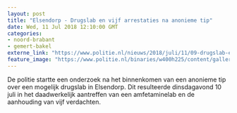 ```yaml
---
layout: post
title: "Elsendorp - Drugslab en vijf arrestaties na anonieme tip"
date: Wed, 11 Jul 2018 12:10:00 GMT
categories: 
- noord-brabant 
- gemert-bakel 
externe_link: "https://www.politie.nl/nieuws/2018/juli/11/09-drugslab-en-vijf-arrestaties-na-anonieme-tip.html"
feature_image: "https://www.politie.nl/binaries/w400h225/content/gallery/politie/nieuws/2018/juli/09-ob/20180711-ketel-licht.jpg"
---
```


De politie startte een onderzoek na het binnenkomen van een anonieme tip over een mogelijk drugslab in Elsendorp. Dit resulteerde dinsdagavond 10 juli in het daadwerkelijk aantreffen van een amfetaminelab en de aanhouding van vijf verdachten.
